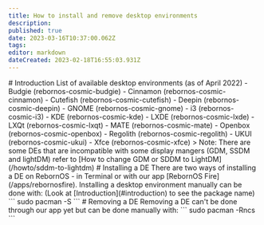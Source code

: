 ```yaml
---
title: How to install and remove desktop environments
description: 
published: true
date: 2023-03-16T10:37:00.062Z
tags: 
editor: markdown
dateCreated: 2023-02-18T16:55:03.931Z
---
```


\# Introduction List of available desktop environments (as of April 2022) - Budgie (rebornos-cosmic-budgie) - Cinnamon (rebornos-cosmic-cinnamon) - Cutefish (rebornos-cosmic-cutefish) - Deepin (rebornos-cosmic-deepin) - GNOME (rebornos-cosmic-gnome) - i3 (rebornos-cosmic-i3) - KDE (rebornos-cosmic-kde) - LXDE (rebornos-cosmic-lxde) - LXQt (rebornos-cosmic-lxqt) - MATE (rebornos-cosmic-mate) - Openbox (rebornos-cosmic-openbox) - Regolith (rebornos-cosmic-regolith) - UKUI (rebornos-cosmic-ukui) - Xfce (rebornos-cosmic-xfce) > Note: There are some DEs that are incompatible with some display mangers (GDM, SSDM and lightDM) refer to \[How to change GDM or SDDM to LightDM\](/howto/sddm-to-lightdm) # Installing a DE There are two ways of installing a DE on RebornOS - in Terminal or with our app \[RebornOS Fire\](/apps/rebornosfire). Installing a desktop environment manually can be done with: (Look at \[Introduction\](#introduction) to see the package name) \`\`\` sudo pacman -S \`\`\` # Removing a DE Removing a DE can't be done through our app yet but can be done manually with: \`\`\` sudo pacman -Rncs \`\`\`
